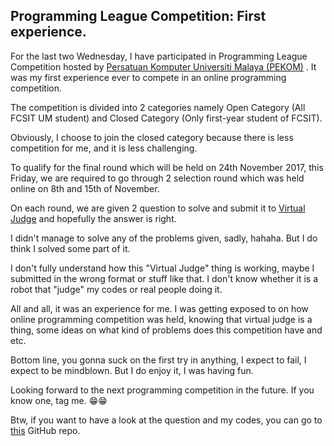 ## Programming League Competition: First experience.

For the last two Wednesday, I have participated in Programming League Competition hosted by [Persatuan Komputer Universiti Malaya (PEKOM)](https://www.instagram.com/pekomum/) . It was my first experience ever to compete in an online programming competition.

The competition is divided into 2 categories namely Open Category (All FCSIT UM student) and Closed Category (Only first-year student of FCSIT).

Obviously, I choose to join the closed category because there is less competition for me, and it is less challenging.

To qualify for the final round which will be held on 24th November 2017, this Friday, we are required to go through 2 selection round which was held online on 8th and 15th of November.

On each round, we are given 2 question to solve and submit it to [Virtual Judge](https://vjudge.net)  and hopefully the answer is right.

I didn't manage to solve any of the problems given, sadly, hahaha. But I do think I solved some part of it.

I don't fully understand how this "Virtual Judge" thing is working, maybe I submitted in the wrong format or stuff like that. I don't know whether it is a robot that "judge" my codes or real people doing it.

All and all, it was an experience for me. I was getting exposed to on how online programming competition was held, knowing that virtual judge is a thing, some ideas on what kind of problems does this competition have and etc.

Bottom line, you gonna suck on the first try in anything, I expect to fail, I expect to be mindblown. But I do enjoy it, I was having fun.

Looking forward to the next programming competition in the future. If you know one, tag me. 😁😁

Btw, if you want to have a look at the question and my codes, you can go to [this](https://github.com/afrieirham/Programming-League-November-2017)  GitHub repo.